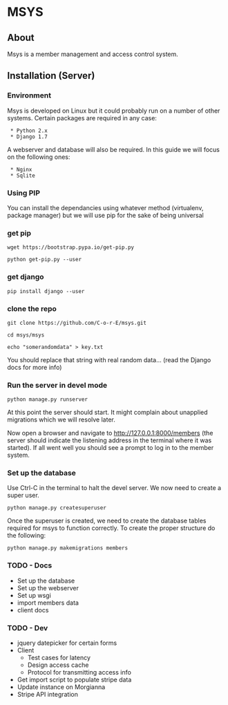 # MSYS

## About

Msys is a member management and access control system.

## Installation (Server)

### Environment

Msys is developed on Linux but it could probably run on a number of other systems. Certain packages are required in any case:

	 * Python 2.x
 	 * Django 1.7

A webserver and database will also be required. In this guide we will focus on the following ones:

     * Nginx
 	 * Sqlite


### Using PIP

You can install the dependancies using whatever method (virtualenv, package manager) but we will use pip for the sake of being universal

### get pip

```
wget https://bootstrap.pypa.io/get-pip.py
```

```
python get-pip.py --user
```

### get django

```
pip install django --user
```

### clone the repo

```
git clone https://github.com/C-o-r-E/msys.git
```

```
cd msys/msys
```

```
echo "somerandomdata" > key.txt
```

You should replace that string with real random data... (read the Django docs for more info)

### Run the server in devel mode

```
python manage.py runserver
```

At this point the server should start. It might complain about unapplied migrations which we will resolve later.

Now open a browser and navigate to http://127.0.0.1:8000/members (the server should indicate the listening address in the terminal where it was started). If all went well you should see a prompt to log in to the member system.

### Set up the database

Use Ctrl-C in the terminal to halt the devel server. We now need to create a super user.

```
python manage.py createsuperuser
```

Once the superuser is created, we need to create the database tables required for msys to function correctly. To create the proper structure do the following:

```
python manage.py makemigrations members
```




### TODO - Docs

* Set up the database
* Set up the webserver
* Set up wsgi
* import members data
* client docs


### TODO - Dev

* jquery datepicker for certain forms
* Client
    * Test cases for latency
    * Design access cache
    * Protocol for transmitting access info
* Get import script to populate stripe data
* Update instance on Morgianna
* Stripe API integration
    
